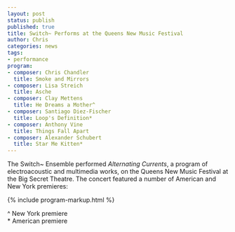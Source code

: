 ```yaml
---
layout: post
status: publish
published: true
title: Switch~ Performs at the Queens New Music Festival
author: Chris
categories: news
tags:
- performance
program:
- composer: Chris Chandler
  title: Smoke and Mirrors
- composer: Lisa Streich
  title: Asche
- composer: Clay Mettens
  title: He Dreams a Mother^  
- composer: Santiago Diez-Fischer
  title: Loop's Definition*  
- composer: Anthony Vine
  title: Things Fall Apart
- composer: Alexander Schubert
  title: Star Me Kitten*
---
```

The Switch~ Ensemble performed *Alternating Currents*, a program of electroacoustic and multimedia works, on the Queens New Music Festival at the Big Secret Theatre. The concert featured a number of American and New York premieres:

{% include program-markup.html %}

<div class="text-center">
  ^ New York premiere <br>
  * American premiere
</div>
